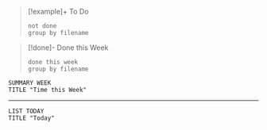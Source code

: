 
>[!example]+ To Do
>```tasks
>not done
>group by filename
>```


>[!done]- Done this Week
>```tasks
>done this week
>group by filename
>```

```toggl
SUMMARY WEEK
TITLE "Time this Week"
```
___

```toggl
LIST TODAY
TITLE "Today"
```

